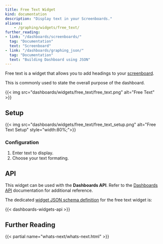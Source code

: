 ```yaml
---
title: Free Text Widget
kind: documentation
description: "Display text in your Screenboards."
aliases:
    - /graphing/widgets/free_text/
further_reading:
- link: "/dashboards/screenboards/"
  tag: "Documentation"
  text: "Screenboard"
- link: "/dashboards/graphing_json/"
  tag: "Documentation"
  text: "Building Dashboard using JSON"
---
```


Free text is a widget that allows you to add headings to your [screenboard][1].

This is commonly used to state the overall purpose of the dashboard.

{{< img src="dashboards/widgets/free_text/free_text.png" alt="Free Text" >}}

## Setup

{{< img src="dashboards/widgets/free_text/free_text_setup.png" alt="Free Text Setup"  style="width:80%;">}}

### Configuration

1. Enter text to display.
2. Choose your text formating.

## API

This widget can be used with the **Dashboards API**. Refer to the [Dashboards API][2] documentation for additional reference.

The dedicated [widget JSON schema definition][2] for the free text widget is:

{{< dashboards-widgets-api >}}

## Further Reading

{{< partial name="whats-next/whats-next.html" >}}

[1]: /dashboards/screenboard/
[2]: /dashboards/graphing_json/widget_json/
